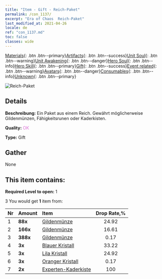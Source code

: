 ```yaml
---
title: "Item - Gift - Reich-Paket"
permalink: /con_1137/
excerpt: "Era of Chaos  Reich-Paket"
last_modified_at: 2021-04-26
locale: de
ref: "con_1137.md"
toc: false
classes: wide
---
```

 [Materials](/ItemsDE/){: .btn .btn--primary}[Artifacts](/ItemsDE/Artifacts/){: .btn .btn--success}[Unit Soul](/ItemsDE/UnitSoul/){: .btn .btn--warning}[Unit Awakening](/ItemsDE/UnitAwakening/){: .btn .btn--danger}[Hero Soul](/ItemsDE/HeroSoul/){: .btn .btn--info}[Hero Skill](/ItemsDE/HeroSkill/){: .btn .btn--primary}[Gift](/ItemsDE/Gift/){: .btn .btn--success}[Event related](/ItemsDE/Events/){: .btn .btn--warning}[Avatars](/ItemsDE/Avatars/){: .btn .btn--danger}[Consumables](/ItemsDE/Consumables/){: .btn .btn--info}[Unknown](/ItemsDE/Unknown/){: .btn .btn--primary}

 ![Reich-Paket](/images/t/i_907003.png)

## Details
 **Beschreibung:** Ein Paket aus einem Reich. Gewährt möglicherweise Gildenmünzen, Fähigkeitsrunen oder Kaderkisten.

 **Quality:** <span style="color: #DA70D6">OK</span>

 **Type:** Gift

## Gather

  None

## This item contains:

 **Required Level to open:** 1

 3 You would get **1** item  from:

  | Nr | Amount |     Item    | Drop Rate,% |
  |:---|:-------|:------------|:---------:|
  | 1 |  **88x** | [Gildenmünze](/ItemsDE/con_896/) | 24.92 | 
  | 2 |  **166x** | [Gildenmünze](/ItemsDE/con_896/) | 16.61 | 
  | 3 |  **388x** | [Gildenmünze](/ItemsDE/con_896/) | 0.17 | 
  | 4 |  **3x** | [Blauer Kristall](/ItemsDE/con_716/) | 33.22 | 
  | 5 |  **3x** | [Lila Kristall](/ItemsDE/con_720/) | 24.92 | 
  | 6 |  **3x** | [Oranger Kristall](/ItemsDE/con_730/) | 0.17 | 
  | 7 |  **2x** | [Experten-Kaderkiste](/ItemsDE/con_767/) | 100 | 
